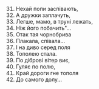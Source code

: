 





























31.	Нехай попи заспівають,
32.	А дружки заплачуть,
33.	Легше, мамо, в труні лежать,
34.	Ніж його побачить"…
35.	Отак тая чорнобрива
36.	Плакала, співала...
37.	І на диво серед поля
38.	Тополею стала.
39.	По діброві вітер виє,
40.	Гуляє по полю,
41.	Край дороги гне тополя
42.	До самого долу…